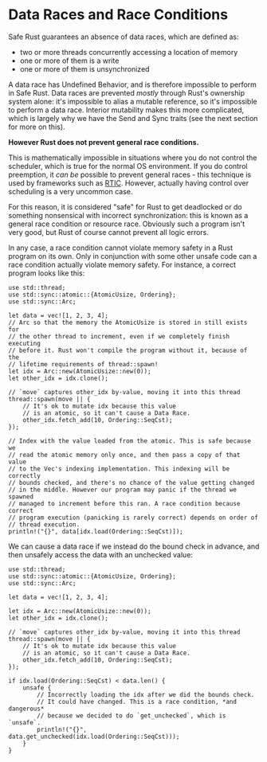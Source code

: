 # Data Races and Race Conditions

Safe Rust guarantees an absence of data races, which are defined as:

* two or more threads concurrently accessing a location of memory
* one or more of them is a write
* one or more of them is unsynchronized

A data race has Undefined Behavior, and is therefore impossible to perform in
Safe Rust. Data races are prevented *mostly* through Rust's ownership system alone:
it's impossible to alias a mutable reference, so it's impossible to perform a
data race. Interior mutability makes this more complicated, which is largely why
we have the Send and Sync traits (see the next section for more on this).

**However Rust does not prevent general race conditions.**

This is mathematically impossible in situations where you do not control the
scheduler, which is true for the normal OS environment. If you do control
preemption, it _can be_ possible to prevent general races - this technique is
used by frameworks such as [RTIC](https://github.com/rtic-rs/rtic). However,
actually having control over scheduling is a very uncommon case.

For this reason, it is considered "safe" for Rust to get deadlocked or do
something nonsensical with incorrect synchronization: this is known as a general
race condition or resource race. Obviously such a program isn't very good, but
Rust of course cannot prevent all logic errors.

In any case, a race condition cannot violate memory safety in a Rust program on
its own. Only in conjunction with some other unsafe code can a race condition
actually violate memory safety. For instance, a correct program looks like this:

```rust,no_run
use std::thread;
use std::sync::atomic::{AtomicUsize, Ordering};
use std::sync::Arc;

let data = vec![1, 2, 3, 4];
// Arc so that the memory the AtomicUsize is stored in still exists for
// the other thread to increment, even if we completely finish executing
// before it. Rust won't compile the program without it, because of the
// lifetime requirements of thread::spawn!
let idx = Arc::new(AtomicUsize::new(0));
let other_idx = idx.clone();

// `move` captures other_idx by-value, moving it into this thread
thread::spawn(move || {
    // It's ok to mutate idx because this value
    // is an atomic, so it can't cause a Data Race.
    other_idx.fetch_add(10, Ordering::SeqCst);
});

// Index with the value loaded from the atomic. This is safe because we
// read the atomic memory only once, and then pass a copy of that value
// to the Vec's indexing implementation. This indexing will be correctly
// bounds checked, and there's no chance of the value getting changed
// in the middle. However our program may panic if the thread we spawned
// managed to increment before this ran. A race condition because correct
// program execution (panicking is rarely correct) depends on order of
// thread execution.
println!("{}", data[idx.load(Ordering::SeqCst)]);
```

We can cause a data race if we instead do the bound check in advance, and then
unsafely access the data with an unchecked value:

```rust,no_run
use std::thread;
use std::sync::atomic::{AtomicUsize, Ordering};
use std::sync::Arc;

let data = vec![1, 2, 3, 4];

let idx = Arc::new(AtomicUsize::new(0));
let other_idx = idx.clone();

// `move` captures other_idx by-value, moving it into this thread
thread::spawn(move || {
    // It's ok to mutate idx because this value
    // is an atomic, so it can't cause a Data Race.
    other_idx.fetch_add(10, Ordering::SeqCst);
});

if idx.load(Ordering::SeqCst) < data.len() {
    unsafe {
        // Incorrectly loading the idx after we did the bounds check.
        // It could have changed. This is a race condition, *and dangerous*
        // because we decided to do `get_unchecked`, which is `unsafe`.
        println!("{}", data.get_unchecked(idx.load(Ordering::SeqCst)));
    }
}
```
